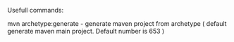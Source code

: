 Usefull commands:

mvn archetype:generate  - generate maven project from archetype ( default generate maven main project. Default number is 653 ) 
